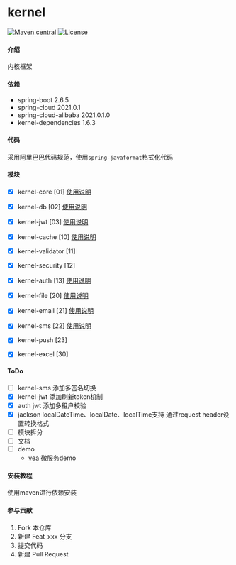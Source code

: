 # kernel
[![Maven central](https://img.shields.io/maven-central/v/com.gitee.fubluesky.kernel/kernel.svg?style=flat-square)](https://search.maven.org/search?q=g:com.gitee.fubluesky.kernel%20AND%20a:kernel)
[![License](https://img.shields.io/:license-apache-brightgreen.svg?style=flat-square)](http://www.apache.org/licenses/LICENSE-2.0.html)
#### 介绍
内核框架
#### 依赖
- spring-boot 2.6.5
- spring-cloud 2021.0.1
- spring-cloud-alibaba 2021.0.1.0
- kernel-dependencies 1.6.3
#### 代码
采用阿里巴巴代码规范，使用`spring-javaformat`格式化代码
#### 模块
- [x] kernel-core [01] [使用说明](kernel-core/README.md)
- [x] kernel-db [02] [使用说明](kernel-db/README.md)
- [x] kernel-jwt [03] [使用说明](kernel-jwt/README.md)

- [x] kernel-cache [10] [使用说明](kernel-cache/README.md)
- [x] kernel-validator [11]
- [x] kernel-security [12]
- [x] kernel-auth [13] [使用说明](kernel-auth/README.md)

- [x] kernel-file [20] [使用说明](kernel-file/README.md)
- [x] kernel-email [21] [使用说明](kernel-email/README.md)
- [x] kernel-sms [22] [使用说明](kernel-sms/README.md)
- [x] kernel-push [23]

- [x] kernel-excel [30]

#### ToDo
- [ ] kernel-sms 添加多签名切换
- [x] kernel-jwt 添加刷新token机制
- [x] auth jwt 添加多租户校验
- [x] jackson localDateTime、localDate、localTime支持 通过request header设置转换格式
- [ ] 模块拆分
- [ ] 文档
- [ ] demo
  - [vea](https://github.com/guoshiqiufeng/vea) 微服务demo
#### 安装教程
使用maven进行依赖安装

#### 参与贡献

1.  Fork 本仓库
2.  新建 Feat_xxx 分支
3.  提交代码
4.  新建 Pull Request
